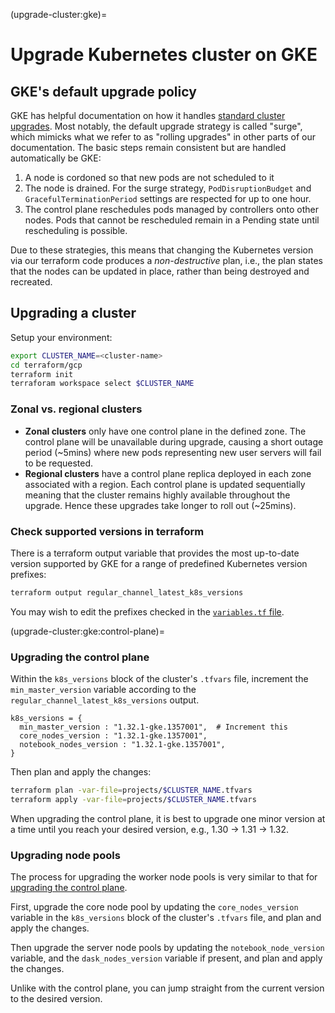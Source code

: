 (upgrade-cluster:gke)=
# Upgrade Kubernetes cluster on GKE

## GKE's default upgrade policy

[standard cluster upgrades]: https://cloud.google.com/kubernetes-engine/docs/concepts/cluster-upgrades

GKE has helpful documentation on how it handles [standard cluster upgrades].
Most notably, the default upgrade strategy is called "surge", which mimicks what we refer to as "rolling upgrades" in other parts of our documentation.
The basic steps remain consistent but are handled automatically be GKE:

1. A node is cordoned so that new pods are not scheduled to it
1. The node is drained. For the surge strategy, `PodDisruptionBudget` and `GracefulTerminationPeriod` settings are respected for up to one hour.
1. The control plane reschedules pods managed by controllers onto other nodes. Pods that cannot be rescheduled remain in a Pending state until rescheduling is possible.

Due to these strategies, this means that changing the Kubernetes version via our terraform code produces a _non-destructive_ plan, i.e., the plan states that the nodes can be updated in place, rather than being destroyed and recreated.

## Upgrading a cluster

Setup your environment:

```bash
export CLUSTER_NAME=<cluster-name>
cd terraform/gcp
terraform init
terraforam workspace select $CLUSTER_NAME
```

### Zonal vs. regional clusters

- **Zonal clusters** only have one control plane in the defined zone. The control plane will be unavailable during upgrade, causing a short outage period (~5mins) where new pods representing new user servers will fail to be requested.
- **Regional clusters** have a control plane replica deployed in each zone associated with a region. Each control plane is updated sequentially meaning that the cluster remains highly available throughout the upgrade. Hence these upgrades take longer to roll out (~25mins).

### Check supported versions in terraform

There is a terraform output variable that provides the most up-to-date version supported by GKE for a range of predefined Kubernetes version prefixes:

```bash
terraform output regular_channel_latest_k8s_versions
```

You may wish to edit the prefixes checked in the [`variables.tf` file](https://github.com/2i2c-org/infrastructure/blob/44c94332ba8d40681d2f40c0860e99d6b6ca5e96/terraform/gcp/variables.tf#L43-L64).

(upgrade-cluster:gke:control-plane)=
### Upgrading the control plane

Within the `k8s_versions` block of the cluster's `.tfvars` file, increment the `min_master_version` variable according to the `regular_channel_latest_k8s_versions` output.

```
k8s_versions = {
  min_master_version : "1.32.1-gke.1357001",  # Increment this
  core_nodes_version : "1.32.1-gke.1357001",
  notebook_nodes_version : "1.32.1-gke.1357001",
}
```

Then plan and apply the changes:

```bash
terraform plan -var-file=projects/$CLUSTER_NAME.tfvars
terraform apply -var-file=projects/$CLUSTER_NAME.tfvars
```

When upgrading the control plane, it is best to upgrade one minor version at a time until you reach your desired version, e.g., 1.30 -> 1.31 -> 1.32.

### Upgrading node pools

The process for upgrading the worker node pools is very similar to that for [upgrading the control plane](upgrade-cluster:gke:control-plane).

First, upgrade the core node pool by updating the `core_nodes_version` variable in the `k8s_versions` block of the cluster's `.tfvars` file, and plan and apply the changes.

Then upgrade the server node pools by updating the `notebook_node_version` variable, and the `dask_nodes_version` variable if present, and plan and apply the changes.

Unlike with the control plane, you can jump straight from the current version to the desired version.
